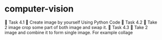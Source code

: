 # computer-vision
🔅 Task 4.1 📌 Create image by yourself Using Python Code   🔅 Task 4.2 📌 Take 2 image crop some part of both image and swap it.   🔅 Task 4.3 📌 Take 2 image and combine it to form single image. For example collage 

